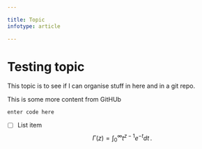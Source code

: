 ```yaml
---

title: Topic
infotype: article

---
```

# Testing topic
This topic is to see if I can organise stuff in here and in a git repo.

This is some more content from GitHUb

    enter code here

 - [ ] List item
$$
\Gamma(z) = \int_0^\infty t^{z-1}e^{-t}dt\,.
$$
<!--stackedit_data:
eyJkaXNjdXNzaW9ucyI6eyJ5dGVIdG5tMnBINnhMUDZkIjp7In
N0YXJ0IjoxNjEsImVuZCI6MTY3LCJ0ZXh0IjoiR2l0SFViIn0s
InhWOHNLMHllZkNaTXh4YXgiOnsic3RhcnQiOjEzMCwiZW5kIj
oxMzQsInRleHQiOiJUaGlzIn19LCJjb21tZW50cyI6eyJKRVhN
bnpRd05ZOVZOTUtpIjp7ImRpc2N1c3Npb25JZCI6Inl0ZUh0bm
0ycEg2eExQNmQiLCJzdWIiOiJnaDo2NjM5MDEwIiwidGV4dCI6
InRoaXMgaXMgYSBjb21tZW50IG9uIHdoeSB0aGlzIGlzIHVwcG
VyIGNhc2UiLCJjcmVhdGVkIjoxNTQxMDg3ODQ5MzU1fSwiMmpX
WUN6TjJRZE4yeWh6ciI6eyJkaXNjdXNzaW9uSWQiOiJ4VjhzSz
B5ZWZDWk14eGF4Iiwic3ViIjoiZ2g6NjYzOTAxMCIsInRleHQi
OiJ0aGlzIGlzIGFub3RoZXIgY29tbWVudCIsImNyZWF0ZWQiOj
E1NDEwODc5MTM4MDB9fSwiaGlzdG9yeSI6WzE0Njg1NTE2NzBd
fQ==
-->